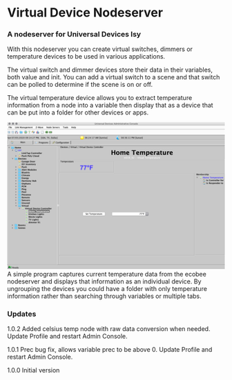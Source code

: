 # Virtual Device Nodeserver
### A nodeserver for Universal Devices Isy

With this nodeserver you can create virtual switches, dimmers or temperature devices to be used in various applications.

The virtual switch and dimmer devices store their data in their variables, both value and init. You can add a virtual switch to a scene and that switch can be polled to determine if the scene is on or off.

The virtual temperature device allows you to extract temperature information from a node into a variable then display that as a device that can be put into a folder for other devices or apps.

![Virtual Node](https://github.com/markv58/github.io/blob/master/VirtualNode.png)
A simple program captures current temperature data from the ecobee nodeserver and displays that information as an individual device. By ungrouping the devices you could have a folder with only temperature information rather than searching through variables or multiple tabs.


### Updates

1.0.2 Added celsius temp node with raw data conversion when needed. Update Profile and restart Admin Console.

1.0.1 Prec bug fix, allows variable prec to be above 0. Update Profile and restart Admin Console.

1.0.0 Initial version
